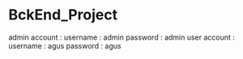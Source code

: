# BckEnd_Project
admin account :
  username : admin
  password : admin
user account :
  username : agus
  password : agus
